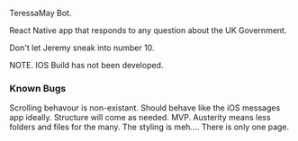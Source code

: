 TeressaMay Bot.

React Native app that responds to any question about the UK Government.

Don't let Jeremy sneak into number 10.

NOTE. IOS Build has not been developed.

### Known Bugs

Scrolling behavour is non-existant. Should behave like the iOS messages app ideally.
Structure will come as needed. MVP. Austerity means less folders and files for the many.
The styling is meh....
There is only one page.